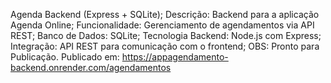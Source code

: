 Agenda Backend (Express + SQLite);
Descrição: Backend para a aplicação Agenda Online;
Funcionalidade: Gerenciamento de agendamentos via API REST;
Banco de Dados: SQLite;
Tecnologia Backend: Node.js com Express;
Integração: API REST para comunicação com o frontend;
OBS: Pronto para Publicação.
Publicado em: https://appagendamento-backend.onrender.com/agendamentos
